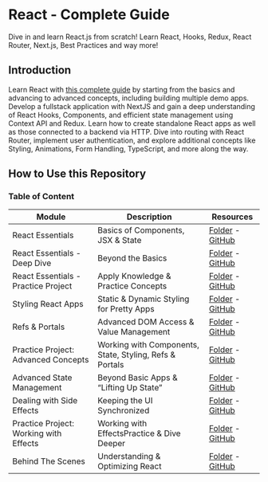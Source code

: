 # React - Complete Guide

Dive in and learn React.js from scratch! Learn React, Hooks, Redux, React Router, Next.js, Best Practices and way more!

## Introduction

Learn React with [this complete guide](https://www.udemy.com/course/react-the-complete-guide-incl-redux) by starting from the basics and advancing to advanced concepts, including building multiple demo apps. Develop a fullstack application with NextJS and gain a deep understanding of React Hooks, Components, and efficient state management using Context API and Redux. Learn how to create standalone React apps as well as those connected to a backend via HTTP. Dive into routing with React Router, implement user authentication, and explore additional concepts like Styling, Animations, Form Handling, TypeScript, and more along the way.

## How to Use this Repository

### Table of Content

| Module                                 | Description                                             | Resources                                                                                                                                       |
| -------------------------------------- | ------------------------------------------------------- | ----------------------------------------------------------------------------------------------------------------------------------------------- |
| React Essentials                       | Basics of Components, JSX & State                       | [Folder](./complete-path/react-essentials/) - [GitHub](https://github.com/ThomasCode92/react-complete-guide/commits/react-essentials)           |
| React Essentials - Deep Dive           | Beyond the Basics                                       | [Folder](./complete-path/essentials-deep-dive/) - [GitHub](https://github.com/ThomasCode92/react-complete-guide/commits/essentials-deep-dive)   |
| React Essentials - Practice Project    | Apply Knowledge & Practice Concepts                     | [Folder](./complete-path/essentials-practice/) - [GitHub](https://github.com/ThomasCode92/react-complete-guide/commits/essentials-practice)     |
| Styling React Apps                     | Static & Dynamic Styling for Pretty Apps                | [Folder](./complete-path/styling-components/) - [GitHub](https://github.com/ThomasCode92/react-complete-guide/commits/styling-components)       |
| Refs & Portals                         | Advanced DOM Access & Value Management                  | [Folder](./complete-path/refs-portals/) - [GitHub](https://github.com/ThomasCode92/react-complete-guide/commits/refs-portals)                   |
| Practice Project: Advanced Concepts    | Working with Components, State, Styling, Refs & Portals | [Folder](./complete-path/practice-project-1/) - [GitHub](https://github.com/ThomasCode92/react-complete-guide/commits/practice-project-1)       |
| Advanced State Management              | Beyond Basic Apps & “Lifting Up State”                  | [Folder](./complete-path/context-api/) - [GitHub](https://github.com/ThomasCode92/react-complete-guide/commits/context-api)                     |
| Dealing with Side Effects              | Keeping the UI Synchronized                             | [Folder](./complete-path/handling-side-effects/) - [GitHub](https://github.com/ThomasCode92/react-complete-guide/commits/handling-side-effects) |
| Practice Project: Working with Effects | Working with EffectsPractice & Dive Deeper              | [Folder](./complete-path/practice-project-2/) - [GitHub](https://github.com/ThomasCode92/react-complete-guide/commits/practice-project-2)       |
| Behind The Scenes                      | Understanding & Optimizing React                        | [Folder](./complete-path/behind-the-scenes/) - [GitHub](https://github.com/ThomasCode92/react-complete-guide/commits/behind-the-scenes)         |
